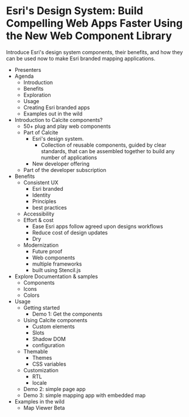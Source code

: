 # Esri's Design System: Build Compelling Web Apps Faster Using the New Web Component Library

Introduce Esri's design system components, their benefits, and how they can be used now to make Esri branded mapping applications.

- Presenters
- Agenda
  - Introduction
  - Benefits
  - Exploration
  - Usage
  - Creating Esri branded apps
  - Examples out in the wild
- Introduction to Calcite components?
  - 50+ plug and play web components
  - Part of Calcite
    - Esri's design system.
      - Collection of reusable components, guided by clear standards, that can be assembled together to build any number of applications
    - New developer offering
  - Part of the developer subscription
- Benefits
  - Consistent UX
    - Esri branded
    - Identity
    - Principles
    - best practices
  - Accessibility
  - Effort & cost
    - Ease Esri apps follow agreed upon designs workflows
    - Reduce cost of design updates
    - Dry
  - Modernization
    - Future proof
    - Web components
    - multiple frameworks
    - built using Stencil.js
- Explore Documentation & samples
  - Components
  - Icons
  - Colors
- Usage
  - Getting started
    - Demo 1: Get the components
  - Using Calcite components
    - Custom elements
    - Slots
    - Shadow DOM
    - configuration
  - Themable
    - Themes
    - CSS variables
  - Customization
    - RTL
    - locale
  - Demo 2: simple page app
  - Demo 3: simple mapping app with embedded map
- Examples in the wild
  - Map Viewer Beta
